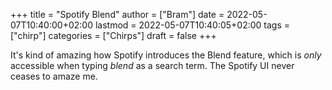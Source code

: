 +++
title = "Spotify Blend"
author = ["Bram"]
date = 2022-05-07T10:40:00+02:00
lastmod = 2022-05-07T10:40:05+02:00
tags = ["chirp"]
categories = ["Chirps"]
draft = false
+++

It's kind of amazing how Spotify introduces the Blend feature, which is _only_ accessible when typing _blend_ as a search term. The Spotify UI never ceases to amaze me.
